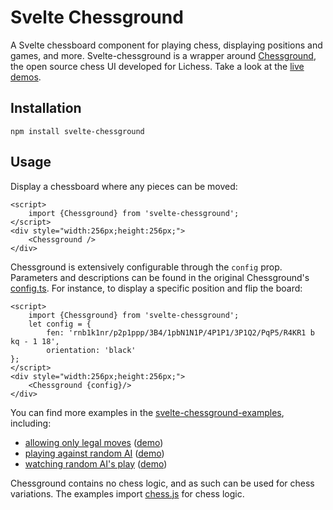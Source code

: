 # Svelte Chessground

A Svelte chessboard component for playing chess, displaying positions and games, and more.
Svelte-chessground is a wrapper around [Chessground](https://github.com/lichess-org/chessground), the open source chess UI developed for Lichess.
Take a look at the [live demos](https://gtim.github.io/svelte-chessground-examples/watch-ai).

## Installation

    npm install svelte-chessground

## Usage

Display a chessboard where any pieces can be moved:

    <script>
        import {Chessground} from 'svelte-chessground';
    </script>    
    <div style="width:256px;height:256px;">
        <Chessground />
    </div>
    
Chessground is extensively configurable through the `config` prop. Parameters and descriptions can be found in the original Chessground's [config.ts](https://github.com/lichess-org/chessground/blob/master/src/config.ts). For instance, to display a specific position and flip the board:

    <script>
        import {Chessground} from 'svelte-chessground';
        let config = {
            fen: 'rnb1k1nr/p2p1ppp/3B4/1pbN1N1P/4P1P1/3P1Q2/PqP5/R4KR1 b kq - 1 18',
            orientation: 'black'
	};
    </script>    
    <div style="width:256px;height:256px;">
        <Chessground {config}/>
    </div>
    
You can find more examples in the [svelte-chessground-examples](https://github.com/gtim/svelte-chessground-examples/), including:
* [allowing only legal moves](https://github.com/gtim/svelte-chessground-examples/blob/main/src/routes/legal/%2Bpage.svelte) ([demo](https://gtim.github.io/svelte-chessground-examples/legal))
* [playing against random AI](https://github.com/gtim/svelte-chessground-examples/blob/main/src/routes/vs-ai/%2Bpage.svelte) ([demo](https://gtim.github.io/svelte-chessground-examples/vs-ai))
* [watching random AI's play](https://github.com/gtim/svelte-chessground-examples/blob/main/src/routes/watch-ai/%2Bpage.svelte) ([demo](https://gtim.github.io/svelte-chessground-examples/watch-ai))

Chessground contains no chess logic, and as such can be used for chess variations. The examples import [chess.js](https://github.com/jhlywa/chess.js) for chess logic. 
